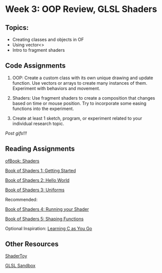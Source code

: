 # Week 3: OOP Review, GLSL Shaders

## Topics:

- Creating classes and objects in OF
- Using vector<>
- Intro to fragment shaders

## Code Assignments

1. OOP: Create a custom class with its own unique drawing and update function. Use vectors or arrays to create many instances of them. Experiment with behaviors and movement.

2. Shaders: Use fragment shaders to create a composition that changes based on time or mouse position. Try to incorporate some easing functions into the experiment. 

3. Create at least 1 sketch, program, or experiment related to your individual research topic.

*Post gifs!!!*

## Reading Assignments

[ofBook: Shaders](http://openframeworks.cc/ofBook/chapters/shaders.html)

[Book of Shaders 1: Getting Started](https://thebookofshaders.com/01/)

[Book of Shaders 2: Hello World](https://thebookofshaders.com/02/)

[Book of Shaders 3: Uniforms](https://thebookofshaders.com/03/)


Recommended:

[Book of Shaders 4: Running your Shader](https://thebookofshaders.com/04/)

[Book of Shaders 5: Shaping Functions](https://thebookofshaders.com/05/)


Optional Inspiration: [Learning C as You Go](http://stephaniehurlburt.com/blog/2016/5/29/learning-c-as-you-go)


## Other Resources

[ShaderToy](https://www.shadertoy.com/)

[GLSL Sandbox](http://glslsandbox.com/)
